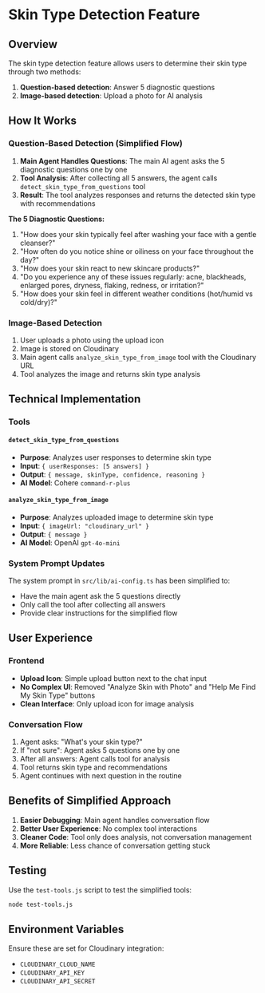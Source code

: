# Skin Type Detection Feature

## Overview
The skin type detection feature allows users to determine their skin type through two methods:
1. **Question-based detection**: Answer 5 diagnostic questions
2. **Image-based detection**: Upload a photo for AI analysis

## How It Works

### Question-Based Detection (Simplified Flow)
1. **Main Agent Handles Questions**: The main AI agent asks the 5 diagnostic questions one by one
2. **Tool Analysis**: After collecting all 5 answers, the agent calls `detect_skin_type_from_questions` tool
3. **Result**: The tool analyzes responses and returns the detected skin type with recommendations

**The 5 Diagnostic Questions:**
1. "How does your skin typically feel after washing your face with a gentle cleanser?"
2. "How often do you notice shine or oiliness on your face throughout the day?"
3. "How does your skin react to new skincare products?"
4. "Do you experience any of these issues regularly: acne, blackheads, enlarged pores, dryness, flaking, redness, or irritation?"
5. "How does your skin feel in different weather conditions (hot/humid vs cold/dry)?"

### Image-Based Detection
1. User uploads a photo using the upload icon
2. Image is stored on Cloudinary
3. Main agent calls `analyze_skin_type_from_image` tool with the Cloudinary URL
4. Tool analyzes the image and returns skin type analysis

## Technical Implementation

### Tools

#### `detect_skin_type_from_questions`
- **Purpose**: Analyzes user responses to determine skin type
- **Input**: `{ userResponses: [5 answers] }`
- **Output**: `{ message, skinType, confidence, reasoning }`
- **AI Model**: Cohere `command-r-plus`

#### `analyze_skin_type_from_image`
- **Purpose**: Analyzes uploaded image to determine skin type
- **Input**: `{ imageUrl: "cloudinary_url" }`
- **Output**: `{ message }`
- **AI Model**: OpenAI `gpt-4o-mini`

### System Prompt Updates
The system prompt in `src/lib/ai-config.ts` has been simplified to:
- Have the main agent ask the 5 questions directly
- Only call the tool after collecting all answers
- Provide clear instructions for the simplified flow

## User Experience

### Frontend
- **Upload Icon**: Simple upload button next to the chat input
- **No Complex UI**: Removed "Analyze Skin with Photo" and "Help Me Find My Skin Type" buttons
- **Clean Interface**: Only upload icon for image analysis

### Conversation Flow
1. Agent asks: "What's your skin type?"
2. If "not sure": Agent asks 5 questions one by one
3. After all answers: Agent calls tool for analysis
4. Tool returns skin type and recommendations
5. Agent continues with next question in the routine

## Benefits of Simplified Approach

1. **Easier Debugging**: Main agent handles conversation flow
2. **Better User Experience**: No complex tool interactions
3. **Cleaner Code**: Tool only does analysis, not conversation management
4. **More Reliable**: Less chance of conversation getting stuck

## Testing

Use the `test-tools.js` script to test the simplified tools:
```bash
node test-tools.js
```

## Environment Variables

Ensure these are set for Cloudinary integration:
- `CLOUDINARY_CLOUD_NAME`
- `CLOUDINARY_API_KEY`
- `CLOUDINARY_API_SECRET`
